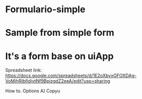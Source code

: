 # Formulario-simple
# Sample from simple form
# It's a form base on uiApp
Spreadsheet link: https://docs.google.com/spreadsheets/d/1E2oXbyxGFOXDAg-VoMihRIbfidiytNf9BpjzgdZ2eeA/edit?usp=sharing

How to.
Options
A) Copyu 


